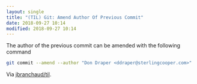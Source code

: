 ```yaml
---
layout: single
title: "(TIL) Git: Amend Author Of Previous Commit"
date: 2018-09-27 10:14
modified: 2018-09-27 10:14
---
```


The author of the previous commit can be amended with the following command

```bash
git commit --amend --author "Don Draper <ddraper@sterlingcooper.com>"
```

Via [jbranchaud/til](https://github.com/jbranchaud/til).

